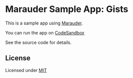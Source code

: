 # Marauder Sample App: Gists

This is a sample app using [Marauder](https://github.com/donavon/marauder).

You can run the app on [CodeSandbox](https://githubbox.com/donavon/mdr-sample-gists)

See the source code for details.

## License

Licensed under [MIT](LICENSE)
